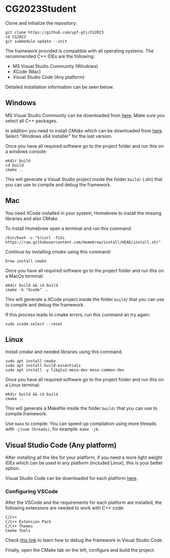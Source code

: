 # CG2023Student

Clone and initialize the repository:
```
git clone https://github.com/upf-gti/CG2023
cd CG2023
git submodule update --init
```

The framework provided is compatible with all operating systems.
The recommended C++ IDEs are the following:

* MS Visual Studio Community (Windows)
* XCode (Mac)
* Visual Studio Code (Any platform)

Detailed installation information can be seen below.

## Windows

MS Visual Studio Community can be downloaded from [here](https://visualstudio.microsoft.com/es/free-developer-offers/). Make sure you select all C++ packages.

In addition you need to install *CMake* which can be downloaded from [here](https://cmake.org/download/). Select "Windows x64 Installer" for the last version.

Once you have all required software go to the project folder and run this on a windows console:
```console
mkdir build
cd build
cmake ..
```

This will generate a Visual Studio project inside the folder ``build/`` (.sln) that you can use to compile and debug the framework.

## Mac

You need XCode installed in your system, Homebrew to install the missing libraries and also *CMake*. 

To install Homebrew open a terminal and run this command:
```console
/bin/bash -c "$(curl -fsSL https://raw.githubusercontent.com/Homebrew/install/HEAD/install.sh)"
```

Continue by installing *cmake* using this command:
```console
brew install cmake
```

Once you have all required software go to the project folder and run this on a MacOs terminal:
```console
mkdir build && cd build
cmake -G "Xcode" ..
```

This will generate a XCode project inside the folder ``build/`` that you can use to compile and debug the framework.

If this process leads to cmake errors, run this command an try again:

```console
sudo xcode-select --reset
```

## Linux

Install *cmake* and needed libraries using this command:
```console
sudo apt install cmake
sudo apt install build-essentials
sudo apt install -y libglu1-mesa-dev mesa-common-dev
```

Once you have all required software go to the project folder and run this on a Linux terminal:
```console
mkdir build && cd build
cmake ..
```

This will generate a Makefile inside the folder ``build/`` that you can use to compile framework.

Use ``make`` to compile. You can speed-up compilation using more threads with ``-j(num threads)``, for example: ``make -j8``.

## Visual Studio Code (Any platform)

After installing all the libs for your platform, if you need a more light weight IDEs which can be used in any platform (included Linux), this is your better option.

Visual Studio Code can be downloaded for each platform [here](https://code.visualstudio.com/download).

### Configuring VSCode

After the VSCode and the requirements for each platform are installed, the following extensions are needed to work with C++ code:

```
C/C++
C/C++ Extension Pack
C/C++ Themes
Cmake Tools
```

Check [this link](https://gourav.io/blog/setup-vscode-to-run-debug-c-cpp-code) to learn how to debug the framework in Visual Studio Code.

Finally, open the CMake tab on the left, configure and build the project.
